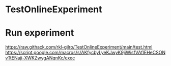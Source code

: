 # TestOnlineExperiment

# Run experiment
https://raw.githack.com/rkl-gilro/TestOnlineExperiment/main/test.html
https://script.google.com/macros/s/AKfycbyLyeKJwyK9jiWisfVAfIEHeCSONvTtENaji-XWKZwygANqnKc/exec
